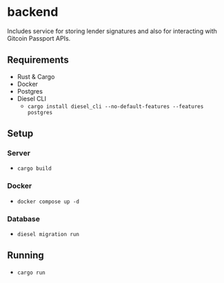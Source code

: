 # backend
Includes service for storing lender signatures and also for interacting with Gitcoin Passport APIs.

## Requirements
- Rust & Cargo
- Docker
- Postgres
- Diesel CLI
  - `cargo install diesel_cli --no-default-features --features postgres`

## Setup

### Server
- `cargo build`

### Docker
- `docker compose up -d`

### Database
- `diesel migration run`

## Running
- `cargo run`
